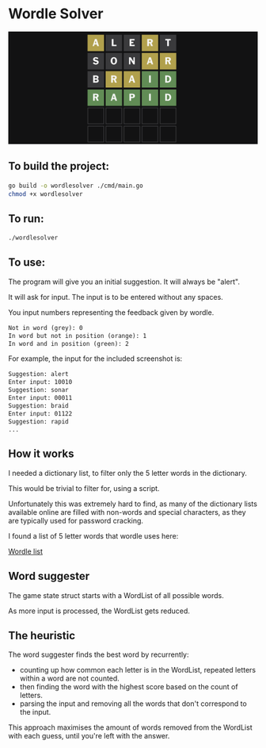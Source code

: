 # Wordle Solver

![workingscreenshot.png](docs%2Fworkingscreenshot.png)

## To build the project:

```bash
go build -o wordlesolver ./cmd/main.go
chmod +x wordlesolver
```

## To run:
```bash
./wordlesolver
```

## To use:

The program will give you an initial suggestion. It will always be "alert".

It will ask for input. The input is to be entered without any spaces.

You input numbers representing the feedback given by wordle.

```
Not in word (grey): 0
In word but not in position (orange): 1
In word and in position (green): 2
```

For example, the input for the included screenshot is:

```
Suggestion: alert 
Enter input: 10010
Suggestion: sonar 
Enter input: 00011
Suggestion: braid 
Enter input: 01122
Suggestion: rapid
...
```

## How it works

I needed a dictionary list, to filter only the 5 letter words in the dictionary.

This would be trivial to filter for, using a script.

Unfortunately this was extremely hard to find, as many of the dictionary lists available online are filled with non-words 
and special characters, as they are typically used for password cracking.

I found a list of 5 letter words that wordle uses here:

[Wordle list](https://gist.githubusercontent.com/cfreshman/a03ef2cba789d8cf00c08f767e0fad7b/raw/28804271b5a226628d36ee831b0e36adef9cf449/wordle-answers-alphabetical.txt)

## Word suggester

The game state struct starts with a WordList of all possible words.

As more input is processed, the WordList gets reduced.

## The heuristic

The word suggester finds the best word by recurrently:
 - counting up how common each letter is in the WordList, repeated letters within a word are not counted.
 - then finding the word with the highest score based on the count of letters.
 - parsing the input and removing all the words that don't correspond to the input.

This approach maximises the amount of words removed from the WordList with each guess, until you're left with the answer.   

